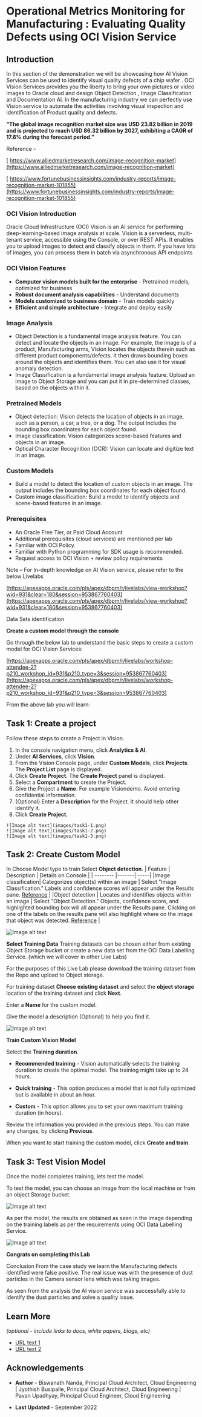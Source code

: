 # Operational Metrics Monitoring for Manufacturing : Evaluating Quality Defects using OCI Vision Service

## Introduction

In this section of the demonstration we will be showcasing how AI Vision Services can be used to identify visual quality defects of a chip wafer . OCI Vision Services provides you the liberty to bring your own pictures or video images to Oracle cloud and design Object Detection , Image Classification and Documentation AI. In the manufacturing industry we can perfectly use Vision service to automate the activities involving visual inspection and identification of Product quality and defects.

**“The global image recognition market size was USD 23.82 billion in 2019 and is projected to reach USD 86.32 billion by 2027, exhibiting a CAGR of 17.6% during the forecast period.”**

Reference -

[ https://www.alliedmarketresearch.com/image-recognition-market](https://www.alliedmarketresearch.com/image-recognition-market)

[ https://www.fortunebusinessinsights.com/industry-reports/image-recognition-market-101855](https://www.fortunebusinessinsights.com/industry-reports/image-recognition-market-101855)

### **OCI Vision Introduction**

Oracle Cloud Infrastructure (OCI) Vision is an AI service for performing deep-learning–based image analysis at scale. Vision is a serverless, multi-tenant service, accessible using the Console, or over REST APIs. It enables you to upload images to detect and classify objects in them. If you have lots of images, you can process them in batch via asynchronous API endpoints

### **OCI Vision Features**

* **Computer vision models built for the enterprise** - Pretrained models, optimized for business
* **Robust document analysis capabilities** - Understand documents
* **Models customized to business domain** - Train models quickly
* **Efficient and simple architecture** - Integrate and deploy easily


### **Image Analysis**

* Object Detection is a fundamental image analysis feature. You can detect and locate the objects in an image. For example, the image is of a product, Manufacturing arms, Vision locates the objects therein such as different product components/defects. It then draws bounding boxes around the objects and identifies them. You can also use it for visual anomaly detection.
* Image Classification is a fundamental image analysis feature. Upload an image to Object Storage and you can put it in pre-determined classes, based on the objects within it.

### **Pretrained Models**

* Object detection: Vision detects the location of objects in an image, such as a person, a car, a tree, or a dog. The output includes the bounding box coordinates for each object found.
* Image classification: Vision categorizes scene-based features and objects in an image.
* Optical Character Recognition (OCR): Vision can locate and digitize text in an image.

### **Custom Models**

* Build a model to detect the location of custom objects in an image. The output includes the bounding box coordinates for each object found.
* Custom image classification: Build a model to identify objects and scene-based features in an image.

### **Prerequisites**

* An Oracle Free Tier, or Paid Cloud Account
* Additional prerequisites (cloud services) are mentioned per lab
* Familiar with OCI Policy.
* Familiar with Python programming for SDK usage is recommended.
* Request access to OCI Vision + review policy requirements

Note – For In-depth knowledge on AI Vision service, please refer to the below Livelabs

[https://apexapps.oracle.com/pls/apex/dbpm/r/livelabs/view-workshop?wid=931&clear=180&session=953867760403](https://apexapps.oracle.com/pls/apex/dbpm/r/livelabs/view-workshop?wid=931&clear=180&session=953867760403)

Data Sets identification

**Create a custom model through the console**

Go through the below lab to understand the basic steps to create a custom model for OCI Vision Services:

[https://apexapps.oracle.com/pls/apex/dbpm/r/livelabs/workshop-attendee-2?p210_workshop_id=931&p210_type=3&session=953867760403](https://apexapps.oracle.com/pls/apex/dbpm/r/livelabs/workshop-attendee-2?p210_workshop_id=931&p210_type=3&session=953867760403)

From the above lab you will learn:


## Task 1: Create a project

Follow these steps to create a Project in Vision.

   1. In the console navigation menu, click **Analytics & AI**.
   2. Under **AI Services**, click **Vision**.
   3. From the Vision Console page, under **Custom Models**, click **Projects**.
      The **Project List** page is displayed.
   4. Click **Create Project**.
      The **Create Project** panel is displayed.
   5. Select a **Compartment** to create the Project.
   6. Give the Project a **Name**. For example Visiondemo. Avoid entering confidential information.
   7. (Optional) Enter a **Description** for the Project. It should help other identify it.
   8. Click **Create Project**.

    ![Image alt text](images/task1-1.png)
	![Image alt text](images/task1-2.png)
	![Image alt text](images/task1-3.png)

## Task 2: Create Custom Model

In Choose Model type to train Select **Object detection**.
| Feature    | Description | Details on Console |
| -------- |-------| -----|
|Image classification| Categorizes object(s) within an image | Select "Image Classification." Labels and confidence scores will appear under the Results pane. [Reference](https://oracle.github.io/learning-library/oci-library/oci-hol/oci-artificial-intelligence/ai-vision/analyze-vision/images/image-classification.png) |
|Object detection | Locates and identifies objects within an image | Select "Object Detection." Objects, confidence score, and highlighted bounding box will all appear under the Results pane. Clicking on one of the labels on the results pane will also highlight where on the image that object was detected. [Reference](https://oracle.github.io/learning-library/oci-library/oci-hol/oci-artificial-intelligence/ai-vision/analyze-vision/images/object-detection.png) |


![Image alt text](images/task2-1.png)

**Select Training Data**
 Training datasets can be chosen either from existing Object Storage bucket or create a new data set from the OCI Data Labelling Service. (which we will cover in other Live Labs)

 For the purposes of this Live Lab please download the training dataset from the Repo and upload to Object storage.

 For training dataset **Choose existing dataset** and select the **object storage** location of the training dataset and click **Next**.

 Enter a **Name** for the custom model.

 Give the model a description (Optional)  to help you find it.

 ![Image alt text](images/task2-2.png)

 **Train Custom Vision Model**

 Select the **Training duration**.

  * **Recommended training** - Vision automatically selects the training duration to create the optimal model. The training might take up to 24 hours.

  * **Quick training** - This option produces a model that is not fully optimized but is available in about an hour.

  * **Custom** - This option allows you to set your own maximum training duration (in hours).


Review the information you provided in the previous steps. You can make any changes, by clicking **Previous**.

When you want to start training the custom model, click **Create and train**.

## Task 3: Test Vision Model

Once the model completes training, lets test the model.

To test the model, you can choose an image from the local machine or from an object Storage bucket.

![Image alt text](images/task3-1.png)

As per the model, the results are obtained as seen in the image depending on the training labels as per the requirements using OCI Data Labelling Service.

![Image alt text](images/task3-2.png)

**Congrats on completing this Lab**

Conclusion
From the case study we learn the Manufacturing defects identified were false positive. The real issue was with the presence of dust particles in the Camera sensor lens which was taking images.

As seen from the analysis the AI vision service was successfully able to identify the dust particles and solve a quality issue.

## Learn More


*(optional - include links to docs, white papers, blogs, etc)*

* [URL text 1](http://docs.oracle.com)
* [URL text 2](http://docs.oracle.com)

## Acknowledgements
* **Author** - Biswanath Nanda, Principal Cloud Architect, Cloud Engineering |
							 Jyothish Busipalle, Principal Cloud Architect, Cloud Engineering |
							 Pavan Upadhyay, Principal Cloud Engineer, Cloud Engineering

* **Last Updated** - September 2022
